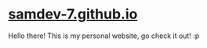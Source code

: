 # [samdev-7.github.io](https://samdev-7.github.io)
Hello there! This is my personal website, go check it out! :p
